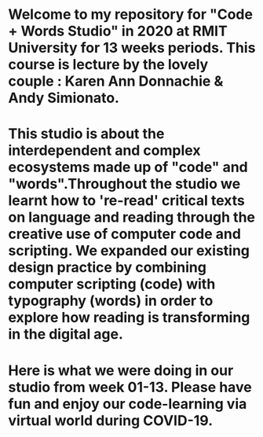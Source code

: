 # Welcome to my repository for "Code + Words Studio" in 2020 at RMIT University for 13 weeks periods. This course is lecture by the lovely couple : Karen Ann Donnachie & Andy Simionato.

# This studio is about the interdependent and complex ecosystems made up of "code" and "words".Throughout the studio we learnt how to 're-read' critical texts on language and reading through the creative use of computer code and scripting. We expanded our existing design practice by combining computer scripting (code) with typography (words) in order to explore how reading is transforming in the digital age.

# Here is what we were doing in our studio from week 01-13. Please have fun and enjoy our code-learning via virtual world during COVID-19.

